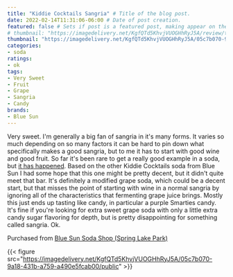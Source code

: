 ```yaml
---
title: "Kiddie Cocktails Sangria" # Title of the blog post.
date: 2022-02-14T11:31:06-06:00 # Date of post creation.
featured: false # Sets if post is a featured post, making appear on the home page side bar.
# thumbnail: "https://imagedelivery.net/KgfQTd5KhvjVUOGHhRyJ5A/review/thumbs/kiddie-cocktail-sangria.jpg" # Sets thumbnail image appearing inside card on homepage.
thumbnail: "https://imagedelivery.net/KgfQTd5KhvjVUOGHhRyJ5A/05c7b070-9a18-431b-a759-a490e5fcab00/thumb"
categories:
- soda
ratings:
- ok
tags:
- Very Sweet
- Fruit
- Grape
- Sangria
- Candy
brands:
- Blue Sun
---
```


Very sweet. I'm generally a big fan of sangria in it's many forms. It varies so much depending on so many factors it can be hard to pin down what specifically makes a good sangria, but to me it has to start with good wine and good fruit. So far it's been rare to get a really good example in a soda, but [it has happened](../senorial-sangria). Based on the other Kiddie Cocktails soda from Blue Sun I had some hope that this one might be pretty decent, but it didn't quite meet that bar. It's definitely a modified grape soda, which could be a decent start, but that misses the point of starting with wine in a normal sangria by ignoring all of the characteristics that fermenting grape juice brings. Mostly this just ends up tasting like candy, in particular a purple Smarties candy. It's fine if you're looking for extra sweet grape soda with only a little extra candy sugar flavoring for depth, but is pretty disappointing for something called sangria. Ok.

Purchased from [Blue Sun Soda Shop (Spring Lake Park)](https://bluesunsodashop.com/)

{{< figure src="https://imagedelivery.net/KgfQTd5KhvjVUOGHhRyJ5A/05c7b070-9a18-431b-a759-a490e5fcab00/public" >}}
